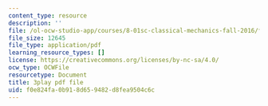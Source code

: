 ```yaml
---
content_type: resource
description: ''
file: /ol-ocw-studio-app/courses/8-01sc-classical-mechanics-fall-2016/f0e824fa0b918d659482d8fea9504c6c_e548hRYcXlg.pdf
file_size: 12645
file_type: application/pdf
learning_resource_types: []
license: https://creativecommons.org/licenses/by-nc-sa/4.0/
ocw_type: OCWFile
resourcetype: Document
title: 3play pdf file
uid: f0e824fa-0b91-8d65-9482-d8fea9504c6c
---
```

